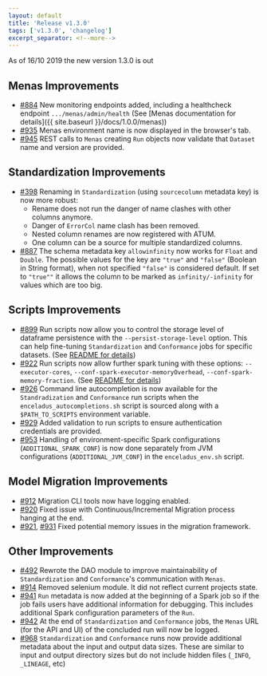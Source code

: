 ```yaml
---
layout: default
title: 'Release v1.3.0'
tags: ['v1.3.0', 'changelog']
excerpt_separator: <!--more-->
---
```

As of 16/10 2019 the new version 1.3.0 is out
<!--more-->

## Menas Improvements
- [#884](https://github.com/AbsaOSS/enceladus/issues/884) New monitoring endpoints added, including a healthcheck endpoint `.../menas/admin/health` (See [Menas documentation for details]({{ site.baseurl }}/docs/1.0.0/menas))
- [#935](https://github.com/AbsaOSS/enceladus/issues/935) Menas environment name is now displayed in the browser's tab.
- [#945](https://github.com/AbsaOSS/enceladus/issues/945) REST calls to `Menas` creating `Run` objects now validate that `Dataset` name and version are provided.

## Standardization Improvements
- [#398](https://github.com/AbsaOSS/enceladus/issues/398) Renaming in `Standardization` (using `sourcecolumn` metadata key) is now more robust:
  * Rename does not run the danger of name clashes with other columns anymore.
  * Danger of `ErrorCol` name clash has been removed.
  * Nested column renames are now registered with ATUM.
  * One column can be a source for multiple standardized columns.
- [#887](https://github.com/AbsaOSS/enceladus/issues/887) The schema metadata key `allowinfinity` now works for `Float` and `Double`. The possible values for the key are `"true"` and `"false"` (Boolean in String format), when not specified `"false"` is considered default. If set to `"true""` it allows the column to be marked as `infinity/-infinity` for values which are too big.

## Scripts Improvements
- [#899](https://github.com/AbsaOSS/enceladus/issues/899) Run scripts now allow you to control the storage level of dataframe persistence with the `--persist-storage-level` option. This can help fine-tuning `Standardization` and `Conformance` jobs for specific datasets. (See [README for details](https://github.com/AbsaOSS/enceladus/blob/develop/README.md#run))
- [#922](https://github.com/AbsaOSS/enceladus/issues/922) Run scripts now allow further spark tuning with these options: `--executor-cores`, `--conf-spark-executor-memoryOverhead`, `--conf-spark-memory-fraction`. (See [README for details](https://github.com/AbsaOSS/enceladus/blob/develop/README.md#run))
- [#926](https://github.com/AbsaOSS/enceladus/issues/926) Command line autocompletion is now available for the `Standradization` and `Conformance` run scripts when the `enceladus_autocompletions.sh` script is sourced along with a `$PATH_TO_SCRIPTS` environment variable.
- [#929](https://github.com/AbsaOSS/enceladus/issues/929) Added validation to run scripts to ensure authentication credentials are provided.
- [#953](https://github.com/AbsaOSS/enceladus/issues/953) Handling of environment-specific Spark configurations (`ADDITIONAL_SPARK_CONF`) is now done separately from JVM configurations (`ADDITIONAL_JVM_CONF`) in the `enceladus_env.sh` script.

## Model Migration Improvements
- [#912](https://github.com/AbsaOSS/enceladus/issues/912) Migration CLI tools now have logging enabled.
- [#920](https://github.com/AbsaOSS/enceladus/issues/920) Fixed issue with Continuous/Incremental Migration process hanging at the end.
- [#921](https://github.com/AbsaOSS/enceladus/issues/921), [#931](https://github.com/absaoss/enceladus/issues/931) Fixed potential memory issues in the migration framework.

## Other Improvements
- [#492](https://github.com/AbsaOSS/enceladus/issues/492) Rewrote the DAO module to improve maintainability of `Standardization` and `Conformance`'s communication with `Menas`.
- [#914](https://github.com/AbsaOSS/enceladus/issues/914) Removed selenium module. It did not reflect current projects state.
- [#941](https://github.com/AbsaOSS/enceladus/issues/941) `Run` metadata is now added at the beginning of a Spark job so if the job fails users have additional information for debugging. This includes additional Spark configuration parameters of the `Run`.
- [#942](https://github.com/AbsaOSS/enceladus/issues/942) At the end of `Standardization` and `Conformance` jobs, the `Menas` URL (for the API and UI) of the concluded run will now be logged.
- [#968](https://github.com/absaoss/enceladus/issues/968) `Standardization` and `Conformance` runs now provide additional metadata about the input and output data sizes. These are similar to input and output directory sizes but do not include hidden files (`_INFO`, `_LINEAGE`, etc)
